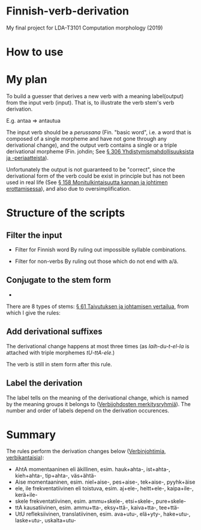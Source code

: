 # Finnish-verb-derivation
My final project for LDA-T3101 Computation morphology (2019)

# How to use


# My plan
To build a guesser that derives a new verb with a meaning label(output) from the input verb (input). That is, to illustrate the verb stem's verb derivation.

E.g. antaa => antautua<Refleksiiviverbi>

The input verb should be a _perussana_ (Fin. "basic word", i.e. a word that is composed of a single morpheme and have not gone through any derivational change), and the output verb contains a single or a triple derivational morpheme (Fin. johdin; See [§ 306 Yhdistymismahdollisuuksista ja -periaatteista](http://scripta.kotus.fi/visk/sisallys.php?p=306)).

Unfortunately the output is not guaranteed to be "correct", since the derivational form of the verb could be exist in principle but has not been used in real life (See [§ 158 Monitulkintaisuutta kannan ja johtimen erottamisessa](http://scripta.kotus.fi/visk/sisallys.php?p=158)), and also due to oversimplification.

# Structure of the scripts

## Filter the input
- Filter for Finnish word
    By ruling out impossible syllable combinations.

- Filter for non-verbs
    By ruling out those which do not end with a/ä.

## Conjugate to the stem form
- 
There are 8 types of stems: [§ 61 Taivutuksen ja johtamisen vertailua](http://scripta.kotus.fi/visk/sisallys.php?p=61), from which I give the rules:


## Add derivational suffixes
The derivational change happens at most three times (as _laih-du-t-el-la_ is attached with triple morphemes _tU-ttA-ele_.)

The verb is still in stem form after this rule.

## Label the derivation
The label tells on the meaning of the derivational change, which is named by the meaning groups it belongs to ([Verbijohdosten merkitysryhmiä](https://fl.finnlectura.fi/verkkosuomi/Morfologia/sivu2723.htm)). The number and order of labels depend on the derivation occurences.

# Summary
The rules perform the derivation changes below ([Verbinjohtimia, verbikantaisia](http://materiaalit.internetix.fi/fi/opintojaksot/8kieletkirjallisuus/aidinkieli/kielioppi/53sanojen_johtaminen)):

- AhtA 
    momentaaninen eli äkillinen, esim. hauk+ahta-, ist+ahta-, kieh+ahta-, tip+ahta-, väs+ähtä- 
- Aise 
    momentaaninen, esim. niel+aise-, pes+aise-, tek+aise-, pyyhk+äise 
- ele, ile 
    frekventatiivinen eli toistuva, esim. aj+ele-, heitt+ele-, kaipa+ile-, kerä+ile- 
- skele 
    frekventatiivinen, esim. ammu+skele-, etsi+skele-, pure+skele- 
- ttA 
    kausatiivinen, esim. ammu+tta-, eksy+ttä-, kaiva+tta-, tee+ttä- 
- UtU 
    refleksiivinen, translatiivinen, esim. ava+utu-, elä+yty-, hake+utu-, laske+utu-, uskalta+utu- 